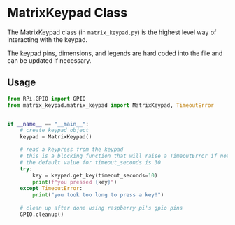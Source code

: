 # MatrixKeypad Class

The MatrixKeypad class (in `matrix_keypad.py`) is the highest level way of interacting with the keypad.

The keypad pins, dimensions, and legends are hard coded into the file and can be updated if necessary.

## Usage

```python
from RPi.GPIO import GPIO
from matrix_keypad.matrix_keypad import MatrixKeypad, TimeoutError


if __name__ == "__main__":
    # create keypad object
    keypad = MatrixKeypad()

    # read a keypress from the keypad
    # this is a blocking function that will raise a TimeoutError if nothing is pressed
    # the default value for timeout_seconds is 30
    try:
        key = keypad.get_key(timeout_seconds=10)
        print(f"you pressed {key}")
    except TimeoutError:
        print("you took too long to press a key!")
    
    # clean up after done using raspberry pi's gpio pins
    GPIO.cleanup()
```

